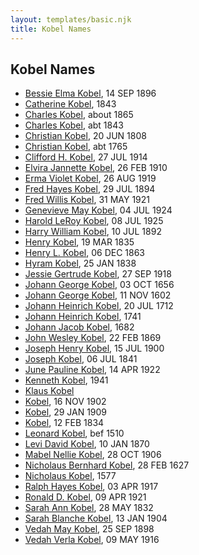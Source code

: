```yaml
---
layout: templates/basic.njk
title: Kobel Names
---
```

## Kobel Names
- [Bessie Elma Kobel](/people/3/34277096), 14 SEP 1896
- [Catherine Kobel](/people/7/73520945), 1843
- [Charles Kobel](/people/8/82937830), about 1865
- [Charles Kobel](/people/1/10022372), abt 1843
- [Christian Kobel](/people/1/17423128), 20 JUN 1808
- [Christian Kobel](/people/6/64236632), abt 1765
- [Clifford H. Kobel](/people/2/28732388), 27 JUL 1914
- [Elvira Jannette Kobel](/people/2/2756961), 26 FEB 1910
- [Erma Violet Kobel](/people/9/97335746), 26 AUG 1919
- [Fred Hayes Kobel](/people/1/1672312), 29 JUL 1894
- [Fred Willis Kobel](/people/5/51851068), 31 MAY 1921
- [Genevieve May Kobel](/people/2/28360305), 04 JUL 1924
- [Harold LeRoy Kobel](/people/6/65495296), 08 JUL 1925
- [Harry William Kobel](/people/3/30496161), 10 JUL 1892
- [Henry Kobel](/people/8/84112000), 19 MAR 1835
- [Henry L. Kobel](/people/6/66319774), 06 DEC 1863
- [Hyram Kobel](/people/3/34505322), 25 JAN 1838
- [Jessie Gertrude Kobel](/people/9/95617946), 27 SEP 1918
- [Johann George Kobel](/people/9/96923637), 03 OCT 1656
- [Johann George Kobel](/people/1/13002801), 11 NOV 1602
- [Johann Heinrich Kobel](/people/7/70639420), 20 JUL 1712
- [Johann Heinrich Kobel](/people/6/65601892), 1741
- [Johann Jacob Kobel](/people/8/81342340), 1682
- [John Wesley Kobel](/people/2/24649136), 22 FEB 1869
- [Joseph Henry Kobel](/people/5/50400728), 15 JUL 1900
- [Joseph Kobel](/people/4/44694656), 06 JUL 1841
- [June Pauline Kobel](/people/4/43589122), 14 APR 1922
- [Kenneth Kobel](/people/4/44916336), 1941
- [Klaus Kobel](/people/4/46655036)
- [Kobel](/people/4/43995845), 16 NOV 1902
- [Kobel](/people/7/71908748), 29 JAN 1909
- [Kobel](/people/2/22427094), 12 FEB 1834
- [Leonard Kobel](/people/3/3731471), bef 1510
- [Levi David Kobel](/people/5/56833508), 10 JAN 1870
- [Mabel Nellie Kobel](/people/6/69123608), 28 OCT 1906
- [Nicholaus Bernhard Kobel](/people/5/51558544), 28 FEB 1627
- [Nicholaus Kobel](/people/4/41497852), 1577
- [Ralph Hayes Kobel](/people/7/77168350), 03 APR 1917
- [Ronald D. Kobel](/people/4/42573952), 09 APR 1921
- [Sarah Ann Kobel](/people/4/45477428), 28 MAY 1832
- [Sarah Blanche Kobel](/people/4/40397804), 13 JAN 1904
- [Vedah May Kobel](/people/5/52554620), 25 SEP 1898
- [Vedah Verla Kobel](/people/6/67698772), 09 MAY 1916
